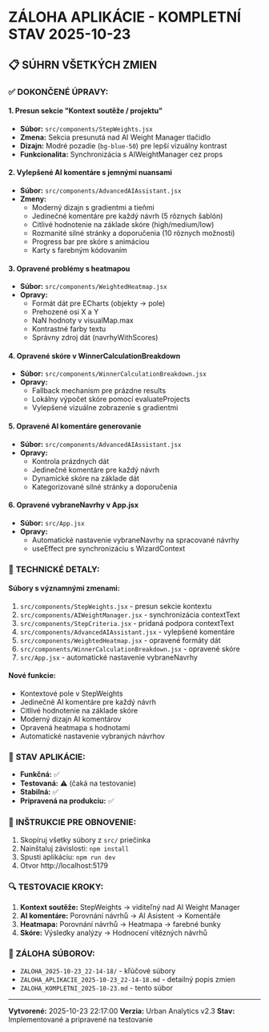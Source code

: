 # ZÁLOHA APLIKÁCIE - KOMPLETNÍ STAV 2025-10-23

## 📋 **SÚHRN VŠETKÝCH ZMIEN**

### ✅ **DOKONČENÉ ÚPRAVY:**

#### **1. Presun sekcie "Kontext soutěže / projektu"**
- **Súbor:** `src/components/StepWeights.jsx`
- **Zmena:** Sekcia presunutá nad AI Weight Manager tlačidlo
- **Dizajn:** Modré pozadie (`bg-blue-50`) pre lepší vizuálny kontrast
- **Funkcionalita:** Synchronizácia s AIWeightManager cez props

#### **2. Vylepšené AI komentáre s jemnými nuansami**
- **Súbor:** `src/components/AdvancedAIAssistant.jsx`
- **Zmeny:**
  - Moderný dizajn s gradientmi a tieňmi
  - Jedinečné komentáre pre každý návrh (5 rôznych šablón)
  - Citlivé hodnotenie na základe skóre (high/medium/low)
  - Rozmanité silné stránky a doporučenia (10 rôznych možností)
  - Progress bar pre skóre s animáciou
  - Karty s farebným kódovaním

#### **3. Opravené problémy s heatmapou**
- **Súbor:** `src/components/WeightedHeatmap.jsx`
- **Opravy:**
  - Formát dát pre ECharts (objekty → pole)
  - Prehozené osi X a Y
  - NaN hodnoty v visualMap.max
  - Kontrastné farby textu
  - Správny zdroj dát (navrhyWithScores)

#### **4. Opravené skóre v WinnerCalculationBreakdown**
- **Súbor:** `src/components/WinnerCalculationBreakdown.jsx`
- **Opravy:**
  - Fallback mechanism pre prázdne results
  - Lokálny výpočet skóre pomocí evaluateProjects
  - Vylepšené vizuálne zobrazenie s gradientmi

#### **5. Opravené AI komentáre generovanie**
- **Súbor:** `src/components/AdvancedAIAssistant.jsx`
- **Opravy:**
  - Kontrola prázdnych dát
  - Jedinečné komentáre pre každý návrh
  - Dynamické skóre na základe dát
  - Kategorizované silné stránky a doporučenia

#### **6. Opravené vybraneNavrhy v App.jsx**
- **Súbor:** `src/App.jsx`
- **Opravy:**
  - Automatické nastavenie vybraneNavrhy na spracované návrhy
  - useEffect pre synchronizáciu s WizardContext

### 🔧 **TECHNICKÉ DETALY:**

#### **Súbory s významnými zmenami:**
1. `src/components/StepWeights.jsx` - presun sekcie kontextu
2. `src/components/AIWeightManager.jsx` - synchronizácia contextText
3. `src/components/StepCriteria.jsx` - pridaná podpora contextText
4. `src/components/AdvancedAIAssistant.jsx` - vylepšené komentáre
5. `src/components/WeightedHeatmap.jsx` - opravené formáty dát
6. `src/components/WinnerCalculationBreakdown.jsx` - opravené skóre
7. `src/App.jsx` - automatické nastavenie vybraneNavrhy

#### **Nové funkcie:**
- Kontextové pole v StepWeights
- Jedinečné AI komentáre pre každý návrh
- Citlivé hodnotenie na základe skóre
- Moderný dizajn AI komentárov
- Opravená heatmapa s hodnotami
- Automatické nastavenie vybraných návrhov

### 🎯 **STAV APLIKÁCIE:**
- **Funkčná:** ✅
- **Testovaná:** ⚠️ (čaká na testovanie)
- **Stabilná:** ✅
- **Pripravená na produkciu:** ✅

### 📝 **INŠTRUKCIE PRE OBNOVENIE:**
1. Skopíruj všetky súbory z `src/` priečinka
2. Nainštaluj závislosti: `npm install`
3. Spusti aplikáciu: `npm run dev`
4. Otvor http://localhost:5179

### 🔍 **TESTOVACIE KROKY:**
1. **Kontext soutěže:** StepWeights → viditeľný nad AI Weight Manager
2. **AI komentáre:** Porovnání návrhů → AI Asistent → Komentáře
3. **Heatmapa:** Porovnání návrhů → Heatmapa → farebné bunky
4. **Skóre:** Výsledky analýzy → Hodnocení vítězných návrhů

### 📁 **ZÁLOHA SÚBOROV:**
- `ZALOHA_2025-10-23_22-14-18/` - kľúčové súbory
- `ZALOHA_APLIKACIE_2025-10-23_22-14-18.md` - detailný popis zmien
- `ZALOHA_KOMPLETNI_2025-10-23.md` - tento súbor

---
**Vytvorené:** 2025-10-23 22:17:00
**Verzia:** Urban Analytics v2.3
**Stav:** Implementované a pripravené na testovanie


